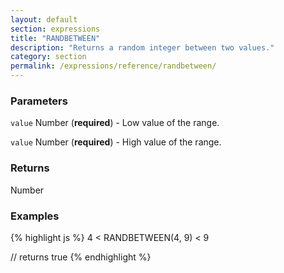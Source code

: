 ```yaml
---
layout: default
section: expressions
title: "RANDBETWEEN"
description: "Returns a random integer between two values."
category: section
permalink: /expressions/reference/randbetween/
---
```


### Parameters

`value` Number (__required__) - Low value of the range.

`value` Number (__required__) - High value of the range.

### Returns

Number

### Examples

{% highlight js %}
4 < RANDBETWEEN(4, 9) < 9

// returns true
{% endhighlight %}